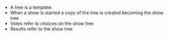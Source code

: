 * A tree is a template.
* When a show is started a copy of the tree is created becoming the show tree
* Votes refer to choices on the show tree
* Results refer to the show tree
